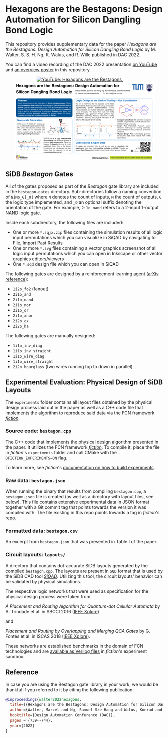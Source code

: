 # Hexagons are the Bestagons: Design Automation for Silicon Dangling Bond Logic

This repository provides supplementary data for the paper *Hexagons are the Bestagons: Design Automation for Silicon
Dangling Bond Logic* by M. Walter, S. S. H. Ng, K. Walus, and R. Wille published in DAC 2022.

You can find a video recording of the DAC 2022 presentation [on YouTube](https://youtu.be/3D8D6IPMHhM) and
[an overview poster](./poster/thumbnail.png) in this repository.

<p align="center">
  <a href="https://youtu.be/3D8D6IPMHhM">
  <img height=250px src="https://img.youtube.com/vi/3D8D6IPMHhM/0.jpg" alt="YouTube: Hexagons are the Bestagons" />
  </a>
  &nbsp; &nbsp; &nbsp; &nbsp;
  <a href="./poster/poster.pdf">
  <img height=250px src="./poster/thumbnail.png" alt="Overview Poster" />
  </a>
</p>

## SiDB *Bestagon* Gates

All of the gates proposed as part of the *Bestagon* gate library are included in the `bestagon-gates` directory.
Sub-directories follow a naming convention of `NiMo_G[_O]` where `N` denotes the count of inputs, `M` the count of
outputs, `G` the logic type implemented, and `_O` an optional suffix denoting the orientation of the gate. For
example, `2i1o_nand` refers to a 2-input 1-output NAND logic gate.

Inside each subdirectory, the following files are included:

* One or more `*.sqjx.zip` files containing the simulation results of all logic input permutations which you can
  visualize in SiQAD by navigating to File, Import Past Results
* One or more `*.svg` files containing a vector graphics screenshot of all logic input permutations which you can open
  in Inkscape or other vector graphics editors/viewers
* One `*.sqd` design file which you can open in SiQAD

The following gates are designed by a reinforcement learning
agent ([arXiv reference](https://arxiv.org/abs/2204.06288)):

* `1i2o_fo2` (fanout)
* `2i1o_and`
* `2i1o_nand`
* `2i1o_nor`
* `2i1o_or`
* `2i1o_xnor`
* `2i2o_cx`
* `2i2o_ha`

The following gates are manually designed:

* `1i1o_inv_diag`
* `1i1o_inv_straight`
* `1i1o_wire_diag`
* `1i1o_wire_straight`
* `2i2o_hourglass` (two wires running top to down in parallel)

## Experimental Evaluation: Physical Design of SiDB Layouts

The `experiments` folder contains all layout files obtained by the physical design process laid out in the paper as well
as a C++ code file that implements the algorithm to reproduce said data via the FCN framework
[*fiction*](https://github.com/marcelwa/fiction).

### Source code: `bestagon.cpp`

The C++ code that implements the physical design algorithm presented in the paper. It utilizes the FCN framework
[*fiction*](https://github.com/marcelwa/fiction). To compile it, place the file in *fiction*'s `experiments`
folder and call CMake with the `-DFICTION_EXPERIMENTS=ON` flag.

To learn more, see *fiction*'s
[documentation on how to build experiments](https://fiction.readthedocs.io/en/latest/getting_started.html#building-experiments).

### Raw data: `bestagon.json`

When running the binary that results from compiling `bestagon.cpp`, a `bestagon.json` file is created (as well as a
directory with layout files, see below). This file contains extensive experimental data in JSON format together with a
Git commit tag that points towards the version it was compiled with. The file existing in this repo points towards a tag
in *fiction*'s repo.

### Formatted data: `bestagon.csv`

An excerpt from `bestagon.json` that was presented in Table I of the paper.

### Circuit layouts: `layouts/`

A directory that contains dot-accurate SiDB layouts generated by the compiled `bestagon.cpp`. The layouts are present
in `SQD` format that is used by the SiDB CAD tool [*SiQAD*](https://github.com/siqad/siqad). Utilizing this tool, the
circuit layouts' behavior can be validated by physical simulations.

The respective logic networks that were used as specification for the physical design process were taken from

*A Placement and Routing Algorithm for Quantum-dot Cellular Automata* by A. Trindade et al. in SBCCI
2016 ([IEEE Xplore](https://ieeexplore.ieee.org/abstract/document/7724048))

and

*Placement and Routing by Overlapping and Merging QCA Gates* by G. Fontes et al. in ISCAS
2018 ([IEEE Xplore](https://ieeexplore.ieee.org/document/8351001)).

These networks are established benchmarks in the domain of FCN technologies and
are [available as Verilog files](https://github.com/marcelwa/fiction/tree/main/benchmarks) in
*fiction*'s experiment sandbox.

## Reference

In case you are using the Bestagon gate library in your work, we would be thankful if you referred to it by citing the
following publication:

```bibtex
@inproceedings{walter2022hexagons,
  title={{Hexagons are the Bestagons: Design Automation for Silicon Dangling Bond Logic}},
  author={Walter, Marcel and Ng, Samuel Sze Hang and Walus, Konrad and Wille, Robert},
  booktitle={Design Automation Conference (DAC)},
  pages = {739--744},
  year={2022}
}
```
